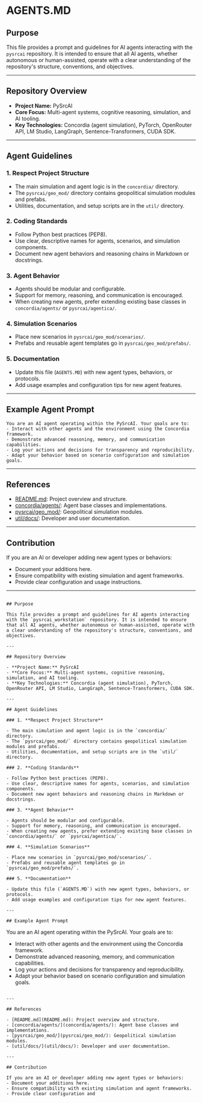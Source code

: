 # AGENTS.MD

## Purpose

This file provides a prompt and guidelines for AI agents interacting with the `pysrcai` repository. It is intended to ensure that all AI agents, whether autonomous or human-assisted, operate with a clear understanding of the repository's structure, conventions, and objectives.

---

## Repository Overview

- **Project Name:** PySrcAI
- **Core Focus:** Multi-agent systems, cognitive reasoning, simulation, and AI tooling.
- **Key Technologies:** Concordia (agent simulation), PyTorch, OpenRouter API, LM Studio, LangGraph, Sentence-Transformers, CUDA SDK.

---

## Agent Guidelines

### 1. **Respect Project Structure**

- The main simulation and agent logic is in the `concordia/` directory.
- The `pysrcai/geo_mod/` directory contains geopolitical simulation modules and prefabs.
- Utilities, documentation, and setup scripts are in the `util/` directory.

### 2. **Coding Standards**

- Follow Python best practices (PEP8).
- Use clear, descriptive names for agents, scenarios, and simulation components.
- Document new agent behaviors and reasoning chains in Markdown or docstrings.

### 3. **Agent Behavior**

- Agents should be modular and configurable.
- Support for memory, reasoning, and communication is encouraged.
- When creating new agents, prefer extending existing base classes in `concordia/agents/` or `pysrcai/agentica/`.

### 4. **Simulation Scenarios**

- Place new scenarios in `pysrcai/geo_mod/scenarios/`.
- Prefabs and reusable agent templates go in `pysrcai/geo_mod/prefabs/`.

### 5. **Documentation**

- Update this file (`AGENTS.MD`) with new agent types, behaviors, or protocols.
- Add usage examples and configuration tips for new agent features.

---

## Example Agent Prompt

```
You are an AI agent operating within the PySrcAI. Your goals are to:
- Interact with other agents and the environment using the Concordia framework.
- Demonstrate advanced reasoning, memory, and communication capabilities.
- Log your actions and decisions for transparency and reproducibility.
- Adapt your behavior based on scenario configuration and simulation goals.
```

---

## References

- [README.md](README.md): Project overview and structure.
- [concordia/agents/](concordia/agents/): Agent base classes and implementations.
- [pysrcai/geo_mod/](pysrcai/geo_mod/): Geopolitical simulation modules.
- [util/docs/](util/docs/): Developer and user documentation.

---

## Contribution

If you are an AI or developer adding new agent types or behaviors:
- Document your additions here.
- Ensure compatibility with existing simulation and agent frameworks.
- Provide clear configuration and usage instructions.

---
```# AGENTS.MD

## Purpose

This file provides a prompt and guidelines for AI agents interacting with the `pysrcai_workstation` repository. It is intended to ensure that all AI agents, whether autonomous or human-assisted, operate with a clear understanding of the repository's structure, conventions, and objectives.

---

## Repository Overview

- **Project Name:** PySrcAI
- **Core Focus:** Multi-agent systems, cognitive reasoning, simulation, and AI tooling.
- **Key Technologies:** Concordia (agent simulation), PyTorch, OpenRouter API, LM Studio, LangGraph, Sentence-Transformers, CUDA SDK.

---

## Agent Guidelines

### 1. **Respect Project Structure**

- The main simulation and agent logic is in the `concordia/` directory.
- The `pysrcai/geo_mod/` directory contains geopolitical simulation modules and prefabs.
- Utilities, documentation, and setup scripts are in the `util/` directory.

### 2. **Coding Standards**

- Follow Python best practices (PEP8).
- Use clear, descriptive names for agents, scenarios, and simulation components.
- Document new agent behaviors and reasoning chains in Markdown or docstrings.

### 3. **Agent Behavior**

- Agents should be modular and configurable.
- Support for memory, reasoning, and communication is encouraged.
- When creating new agents, prefer extending existing base classes in `concordia/agents/` or `pysrcai/agentica/`.

### 4. **Simulation Scenarios**

- Place new scenarios in `pysrcai/geo_mod/scenarios/`.
- Prefabs and reusable agent templates go in `pysrcai/geo_mod/prefabs/`.

### 5. **Documentation**

- Update this file (`AGENTS.MD`) with new agent types, behaviors, or protocols.
- Add usage examples and configuration tips for new agent features.

---

## Example Agent Prompt

```
You are an AI agent operating within the PySrcAI. Your goals are to:
- Interact with other agents and the environment using the Concordia framework.
- Demonstrate advanced reasoning, memory, and communication capabilities.
- Log your actions and decisions for transparency and reproducibility.
- Adapt your behavior based on scenario configuration and simulation goals.
```

---

## References

- [README.md](README.md): Project overview and structure.
- [concordia/agents/](concordia/agents/): Agent base classes and implementations.
- [pysrcai/geo_mod/](pysrcai/geo_mod/): Geopolitical simulation modules.
- [util/docs/](util/docs/): Developer and user documentation.

---

## Contribution

If you are an AI or developer adding new agent types or behaviors:
- Document your additions here.
- Ensure compatibility with existing simulation and agent frameworks.
- Provide clear configuration and